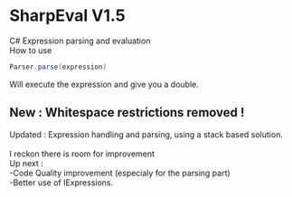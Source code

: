 # SharpEval V1.5
C# Expression parsing and evaluation<br>
How to use
```C#
Parser.parse(expression)
```
Will execute the expression and give you a double.


## New : Whitespace restrictions removed ! <br>
Updated : Expression handling and parsing, using a stack based solution.<br>
<br>
I reckon there is room for improvement<br>
Up next :<br>
  -Code Quality improvement (especialy for the parsing part)<br>
  -Better use of IExpressions.
  
